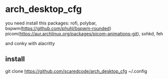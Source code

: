 # arch_desktop_cfg

you need install this packages:
rofi, polybar, bspwm(https://github.com/phuhl/bspwm-rounded) picom(https://aur.archlinux.org/packages/picom-animations-git), sxhkd, feh

and conky with alacritty

## install

git clone https://github.com/scaredcode/arch_desktop_cfg ~/.config
